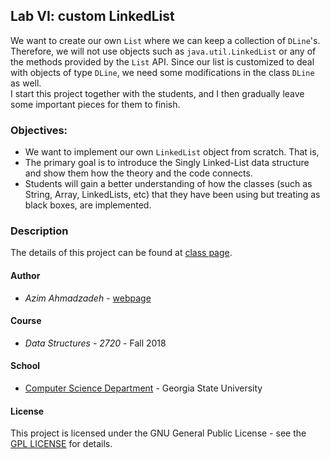   
## Lab VI: custom LinkedList
We want to create our own ```List``` where we can keep a collection of ```DLine```'s. Therefore,
we will not use objects such as ```java.util.LinkedList``` or any of the methods provided by the ```List``` API.
Since our list is customized to deal with objects of type ```DLine```, we need some modifications in the class ```DLine``` as well.  
I start this project together with the students, and I then gradually leave some important pieces for them to finish.

### Objectives:
* We want to implement our own ```LinkedList``` object from scratch. That is, 
* The primary goal is to introduce the Singly Linked-List data structure and show them how the theory and the code connects.
* Students will gain a better understanding of how the classes (such as String, Array, LinkedLists, etc) that they have been using but treating as black boxes, are implemented.

### Description
The details of this project can be found at [class page](https://sites.google.com/view/azimahmadzadeh/teaching/data-structures-2720).

#### Author
* *Azim Ahmadzadeh* - [webpage](https://grid.cs.gsu.edu/~aahmadzadeh1/)
#### Course
* *Data Structures - 2720* - Fall 2018
#### School
* [Computer Science Department](https://www.cs.gsu.edu/) - Georgia State University
#### License
This project is licensed under the GNU General Public License - see the [GPL LICENSE](http://www.gnu.org/licenses/gpl.html) for details.




